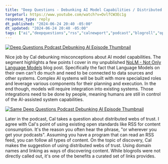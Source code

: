 ```yaml
---
title: "Deep Questions - Debunking AI Model Capabilities / Distributed Webs of Trust"
targeturl: https://www.youtube.com/watch?v=OvlfCW3Ec1g
response_type: reply
dt_published: "2024-06-24 20:40 -05:00"
dt_updated: "2024-06-24 20:40 -05:00"
tags: ["ai","deepquestions","rss","calnewport","podcast","blogroll","opml","social","socialmedia","distributedweb"]
---
```


[![Deep Questions Podcast Debunking AI Episode Thumbnail](http://img.youtube.com/vi/OvlfCW3Ec1g/0.jpg)](https://www.youtube.com/watch?v=OvlfCW3Ec1g "Deep Questions Podcast Debunking AI Episode Thumbnail")

Nice job by Cal debunking misconceptions about AI model capabilities. The segment highlights a few points I cover in my unpublished [NoLM - Not Only Language Models](https://github.com/lqdev/luisquintanilla.me/blob/main/_scratch/nolm-not-only-language-models.md) blog post. Specifically the fact that Language Models on their own can't do much and need to be connected to data sources and other systems. Complex AI systems will be built with more specialized roles and leverage various components for their planning and execution. In the end though, models will require integration into existing systems. Those integrations need to be done by people, meaning humans are still in control of the AI-assisted system capabilities. 

[![Same Deep Questions Podcast Debunking AI Episode Thumbnail](http://img.youtube.com/vi/OvlfCW3Ec1g/0.jpg)](https://www.youtube.com/watch?v=OvlfCW3Ec1g&t=4082 "Deep Questions Podcast Debunking AI Episode Thumbnail")

Later in the podcast, Cal takes a question about distributed webs of trust. I agree with Cal's point of using existing open standards like RSS for content consumption. It's the reason you often hear the phrase, "or wherever you get your podcasts". Assuming you have a program that can read an RSS feed, you can follow all types of content. On the topic of discovery, Cal makes the suggestion of using distributed webs of trust. Using domain names and linking as ways of discovering content. While blogrolls were not directly called out, it's one of the benefits a curated set of links provides. 